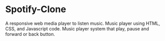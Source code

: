 # Spotify-Clone
A responsive web media player to listen music. Music player using HTML, CSS, and Javascript code. Music player system that play, pause and forward or back button.

